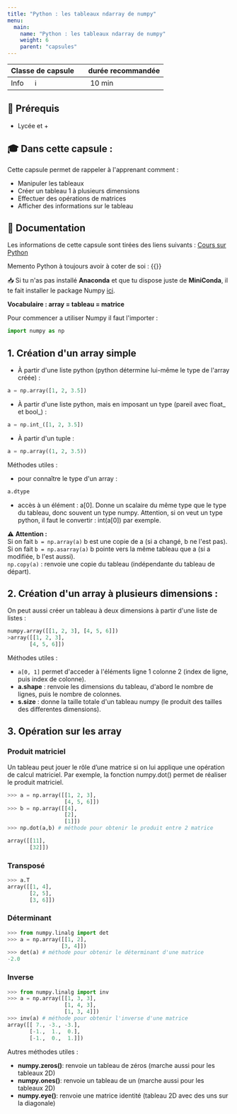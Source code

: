 ```yaml
---
title: "Python : les tableaux ndarray de numpy"
menu:
  main:
    name: "Python : les tableaux ndarray de numpy"
    weight: 6
    parent: "capsules"
---
```


| Classe de capsule  | &emsp;durée recommandée |
|:-------------------|:------------------|
| Info  &emsp;  ℹ️  |&emsp; 10 min      |


## 🎒 Prérequis

- Lycée et +

## 🎓 Dans cette capsule :

Cette capsule permet de rappeler à l'apprenant comment : 
- Manipuler les tableaux 
- Créer un tableau 1 à plusieurs dimensions 
- Effectuer des opérations de matrices
- Afficher des informations sur le tableau 

## 📗 Documentation

Les informations de cette capsule sont tirées des liens suivants :
[Cours sur Python](https://courspython.com/bases-python.html)

Memento Python à toujours avoir à coter de soi : 
{{<pdf src="https://perso.limsi.fr/pointal/_media/python:cours:mementopython3.pdf" >}}
 
📥 Si tu n'as pas installé **Anaconda** et que tu dispose juste de **MiniConda**, il te fait installer le package Numpy [ici](https://numpy.org/install/).  

**Vocabulaire : array = tableau = matrice**  

Pour commencer a utiliser Numpy il faut l'importer : 
```python 
import numpy as np
```


## 1. Création d'un array simple   

* À partir d'une liste python (python détermine lui-même le type de l'array créée) :  
```python 
a = np.array([1, 2, 3.5])
``` 
* À partir d'une liste python, mais en imposant un type (pareil avec float_ et bool_) : 
```python 
a = np.int_([1, 2, 3.5])
```
* À partir d'un tuple :  
```python 
a = np.array((1, 2, 3.5))
```  

Méthodes utiles :  
* pour connaître le type d'un array : 
```python 
a.dtype
```  
* accès à un élément : a[0]. Donne un scalaire du même type que le type du tableau, donc souvent un type numpy. Attention, si on veut un type python, il faut le convertir : int(a[0]) par exemple.  


⚠️ **Attention :**   
Si on fait `b = np.array(a)` b est une copie de a (si a changé, b ne l'est pas).  
Si on fait `b = np.asarray(a)` b pointe vers la même tableau que a (si a modifiée, b l'est aussi).  
`np.copy(a)` : renvoie une copie du tableau (indépendante du tableau de départ).   

## 2. Création d'un array à plusieurs dimensions :
On peut aussi créer un tableau à deux dimensions à partir d'une liste de listes :   
```python 
numpy.array([[1, 2, 3], [4, 5, 6]])
>array([[1, 2, 3],
       [4, 5, 6]])
```

Méthodes utiles :  
* `a[0, 1]` permet d'acceder à l'éléments ligne 1 colonne 2 (index de ligne, puis index de colonne).    
* **a.shape** : renvoie les dimensions du tableau, d'abord le nombre de lignes, puis le nombre de colonnes.  
* **s.size** : donne la taille totale d'un tableau numpy (le produit des tailles des differentes dimensions).  

## 3. Opération sur les array

### Produit matriciel 

Un tableau peut jouer le rôle d’une matrice si on lui applique une opération de calcul matriciel. Par exemple, la fonction numpy.dot() permet de réaliser le produit matriciel.

```python 
>>> a = np.array([[1, 2, 3],
                  [4, 5, 6]])
>>> b = np.array([[4],
                  [2],
                  [1]])
>>> np.dot(a,b) # méthode pour obtenir le produit entre 2 matrice 

array([[11],
       [32]])
```
### Transposé 

```python 
>>> a.T
array([[1, 4],
       [2, 5],
       [3, 6]])
```

### Déterminant 

```python 
>>> from numpy.linalg import det
>>> a = np.array([[1, 2],
                 [3, 4]])
>>> det(a) # méthode pour obtenir le déterminant d'une matrice 
-2.0
```

### Inverse 

```python 
>>> from numpy.linalg import inv
>>> a = np.array([[1, 3, 3],
                  [1, 4, 3],
                  [1, 3, 4]])
>>> inv(a) # méthode pour obtenir l'inverse d'une matrice 
array([[ 7., -3., -3.],
       [-1.,  1.,  0.],
       [-1.,  0.,  1.]])
```

Autres méthodes utiles :  
* **numpy.zeros()**: renvoie un tableau de zéros (marche aussi pour les tableaux 2D)
* **numpy.ones()**: renvoie un tableau de un (marche aussi pour les tableaux 2D)
* **numpy.eye()**: renvoie une matrice identité (tableau 2D avec des uns sur la diagonale)